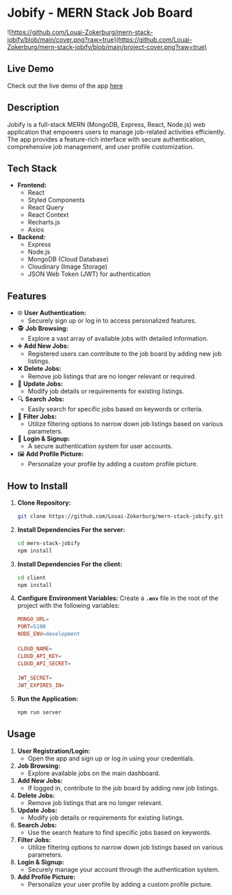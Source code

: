 # Jobify - MERN Stack Job Board

![https://github.com/Louai-Zokerburg/mern-stack-jobify/blob/main/cover.png?raw=true](https://github.com/Louai-Zokerburg/mern-stack-jobify/blob/main/project-cover.png?raw=true)

## **Live Demo**

Check out the live demo of the app [here](https://jobfy-mern-app.onrender.com)

## **Description**

Jobify is a full-stack MERN (MongoDB, Express, React, Node.js) web application that empowers users to manage job-related activities efficiently. The app provides a feature-rich interface with secure authentication, comprehensive job management, and user profile customization.

## **Tech Stack**

- **Frontend:**
    - React
    - Styled Components
    - React Query
    - React Context
    - Recharts.js
    - Axios
- **Backend:**
    - Express
    - Node.js
    - MongoDB (Cloud Database)
    - Cloudinary (Image Storage)
    - JSON Web Token (JWT) for authentication

## **Features**

- 🌐 **User Authentication:**
    - Securely sign up or log in to access personalized features.
- 🕵️ **Job Browsing:**
    - Explore a vast array of available jobs with detailed information.
- ➕ **Add New Jobs:**
    - Registered users can contribute to the job board by adding new job listings.
- ❌ **Delete Jobs:**
    - Remove job listings that are no longer relevant or required.
- 🔄 **Update Jobs:**
    - Modify job details or requirements for existing listings.
- 🔍 **Search Jobs:**
    - Easily search for specific jobs based on keywords or criteria.
- 🎯 **Filter Jobs:**
    - Utilize filtering options to narrow down job listings based on various parameters.
- 🔐 **Login & Signup:**
    - A secure authentication system for user accounts.
- 🖼️ **Add Profile Picture:**
    - Personalize your profile by adding a custom profile picture.

## **How to Install**

1. **Clone Repository:**
    
    ```bash
    git clone https://github.com/Louai-Zokerburg/mern-stack-jobify.git
    ```
    
2. **Install Dependencies For the server:**
    
    ```bash
    cd mern-stack-jobify
    npm install
    ```
    
3. **Install Dependencies For the client:**
    
    ```bash
    cd client
    npm install
    ```
    
4. **Configure Environment Variables:**
Create a **`.env`** file in the root of the project with the following variables:
    
    ```makefile
    MONGO_URL=
    PORT=5100
    NODE_ENV=development
    
    CLOUD_NAME=
    CLOUD_API_KEY=
    CLOUD_API_SECRET=
    
    JWT_SECRET=
    JWT_EXPIRES_IN=
    ```
    
5. **Run the Application:**
    
    ```bash
    npm run server
    ```
    

## **Usage**

1. **User Registration/Login:**
    - Open the app and sign up or log in using your credentials.
2. **Job Browsing:**
    - Explore available jobs on the main dashboard.
3. **Add New Jobs:**
    - If logged in, contribute to the job board by adding new job listings.
4. **Delete Jobs:**
    - Remove job listings that are no longer relevant.
5. **Update Jobs:**
    - Modify job details or requirements for existing listings.
6. **Search Jobs:**
    - Use the search feature to find specific jobs based on keywords.
7. **Filter Jobs:**
    - Utilize filtering options to narrow down job listings based on various parameters.
8. **Login & Signup:**
    - Securely manage your account through the authentication system.
9. **Add Profile Picture:**
    - Personalize your user profile by adding a custom profile picture.